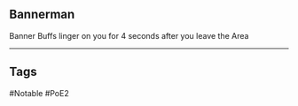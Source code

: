 ## Bannerman
Banner Buffs linger on you for 4 seconds after you leave the Area

---
## Tags
#Notable
#PoE2
